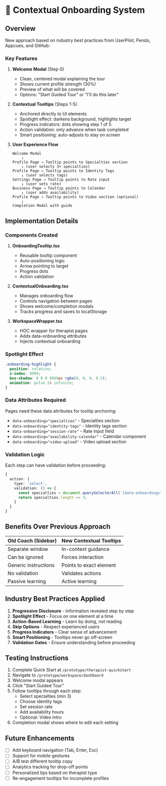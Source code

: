 # 🎯 Contextual Onboarding System

## Overview
New approach based on industry best practices from UserPilot, Pendo, Appcues, and GitHub:

### Key Features

1. **Welcome Modal** (Step 0)
   - Clean, centered modal explaining the tour
   - Shows current profile strength (30%)
   - Preview of what will be covered
   - Options: "Start Guided Tour" or "I'll do this later"

2. **Contextual Tooltips** (Steps 1-5)
   - Anchored directly to UI elements
   - Spotlight effect: darkens background, highlights target
   - Progress indicators: dots showing step 1 of 5
   - Action validation: only advance when task completed
   - Smart positioning: auto-adjusts to stay on screen

3. **User Experience Flow**
   ```
   Welcome Modal
       ↓
   Profile Page → Tooltip points to Specialties section
       ↓ (user selects 3+ specialties)
   Profile Page → Tooltip points to Identity Tags
       ↓ (user selects tags)
   Settings Page → Tooltip points to Rate input
       ↓ (user sets rate)
   Business Page → Tooltip points to Calendar
       ↓ (user adds availability)
   Profile Page → Tooltip points to Video section (optional)
       ↓
   Completion Modal with guide
   ```

## Implementation Details

### Components Created

1. **OnboardingTooltip.tsx**
   - Reusable tooltip component
   - Auto-positioning logic
   - Arrow pointing to target
   - Progress dots
   - Action validation

2. **ContextualOnboarding.tsx**
   - Manages onboarding flow
   - Controls navigation between pages
   - Shows welcome/completion modals
   - Tracks progress and saves to localStorage

3. **WorkspaceWrapper.tsx**
   - HOC wrapper for therapist pages
   - Adds data-onboarding attributes
   - Injects contextual onboarding

### Spotlight Effect
```css
.onboarding-highlight {
  position: relative;
  z-index: 9999;
  box-shadow: 0 0 0 9999px rgba(0, 0, 0, 0.5);
  animation: pulse 2s infinite;
}
```

### Data Attributes Required
Pages need these data attributes for tooltip anchoring:
- `data-onboarding="specialties"` - Specialties section
- `data-onboarding="identity-tags"` - Identity tags section  
- `data-onboarding="session-rate"` - Rate input field
- `data-onboarding="availability-calendar"` - Calendar component
- `data-onboarding="video-upload"` - Video upload section

### Validation Logic
Each step can have validation before proceeding:
```typescript
{
  action: {
    type: 'select',
    validation: () => {
      const specialties = document.querySelectorAll('[data-onboarding="specialties"] .selected');
      return specialties.length >= 3;
    }
  }
}
```

## Benefits Over Previous Approach

| Old Coach (Sidebar) | New Contextual Tooltips |
|-------------------|------------------------|
| Separate window | In-context guidance |
| Can be ignored | Forces interaction |
| Generic instructions | Points to exact element |
| No validation | Validates actions |
| Passive learning | Active learning |

## Industry Best Practices Applied

1. **Progressive Disclosure** - Information revealed step by step
2. **Spotlight Effect** - Focus on one element at a time
3. **Action-Based Learning** - Learn by doing, not reading
4. **Skip Options** - Respect experienced users
5. **Progress Indicators** - Clear sense of advancement
6. **Smart Positioning** - Tooltips never go off-screen
7. **Validation Gates** - Ensure understanding before proceeding

## Testing Instructions

1. Complete Quick Start at `/prototype/therapist-quickstart`
2. Navigate to `/prototype/workspace/dashboard`
3. Welcome modal appears
4. Click "Start Guided Tour"
5. Follow tooltips through each step:
   - Select specialties (min 3)
   - Choose identity tags
   - Set session rate
   - Add availability hours
   - Optional: Video intro
6. Completion modal shows where to edit each setting

## Future Enhancements

- [ ] Add keyboard navigation (Tab, Enter, Esc)
- [ ] Support for mobile gestures
- [ ] A/B test different tooltip copy
- [ ] Analytics tracking for drop-off points
- [ ] Personalized tips based on therapist type
- [ ] Re-engagement tooltips for incomplete profiles
